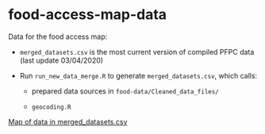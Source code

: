 # food-access-map-data

Data for the food access map:

* `merged_datasets.csv` is the most current version of compiled PFPC data (last update 03/04/2020)


* Run `run_new_data_merge.R` to generate `merged_datasets.csv`, which calls:

	+ prepared data sources in `food-data/Cleaned_data_files/`
	
	+ `geocoding.R` 
	
[Map of data in merged_datasets.csv](https://wprdc-maps.carto.com/u/wprdc/builder/64b812f6-45fa-4f27-a239-6e61a870d1de/embed)
